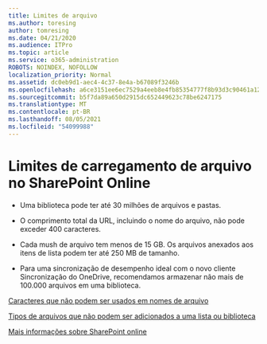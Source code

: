 ```yaml
---
title: Limites de arquivo
ms.author: toresing
author: tomresing
ms.date: 04/21/2020
ms.audience: ITPro
ms.topic: article
ms.service: o365-administration
ROBOTS: NOINDEX, NOFOLLOW
localization_priority: Normal
ms.assetid: dc0eb9d1-aec4-4c37-8e4a-b67089f3246b
ms.openlocfilehash: a6ce3151ee6ec7529a4eeb8e4fb85354777f8b93d3c90461a12518af680ae60f
ms.sourcegitcommit: b5f7da89a650d2915dc652449623c78be6247175
ms.translationtype: MT
ms.contentlocale: pt-BR
ms.lasthandoff: 08/05/2021
ms.locfileid: "54099988"
---
```

# <a name="file-upload-limits-in-sharepoint-online"></a>Limites de carregamento de arquivo no SharePoint Online

- Uma biblioteca pode ter até 30 milhões de arquivos e pastas.
    
- O comprimento total da URL, incluindo o nome do arquivo, não pode exceder 400 caracteres.
    
- Cada mush de arquivo tem menos de 15 GB. Os arquivos anexados aos itens de lista podem ter até 250 MB de tamanho.
    
- Para uma sincronização de desempenho ideal com o novo cliente Sincronização do OneDrive, recomendamos armazenar não mais de 100.000 arquivos em uma biblioteca. 
    
[Caracteres que não podem ser usados em nomes de arquivo](https://go.microsoft.com/fwlink/?linkid=866430)
  
[Tipos de arquivos que não podem ser adicionados a uma lista ou biblioteca](https://go.microsoft.com/fwlink/?linkid=273757)
  
[Mais informações sobre SharePoint online](https://go.microsoft.com/fwlink/?linkid=271273)
  


